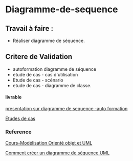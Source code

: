 # Diagramme-de-sequence

## Travail à faire :
- Réaliser  diagramme de séquence.

## Critere de Validation 

- autoformation diagramme de séquence
- etude de cas - cas d'utilisation
- Etude de cas - scénario
- etude de cas - diagramme de classe.



#### livrable 

[presentation sur diagramme de sequence -auto formation ](https://docs.google.com/presentation/d/1FYH5eZg1PP6emIQdCgOwAr8jhxlLw0iz/edit?usp=sharing&ouid=113920735924471653165&rtpof=true&sd=true)

[Etudes de cas ](https://docs.google.com/presentation/d/1jmZdJ0VHsmU28A-6gJmygzo8xIPp2mDcZcntQGo3j3o/edit?usp=sharing)



### Reference 


[Cours-Modélisation Orienté objet et UML](https://youtube.com/playlist?list=PLmi5sRiGSFfABDzWbYeI31886urszkeR9&si=8P1jKTfyLHk1cnlS)

[Comment créer un diagramme de séquence UML](https://youtu.be/pCK6prSq8aw?si=WSNiHMe5SuWYhC_x)